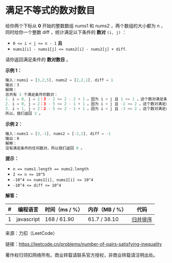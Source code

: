 # 满足不等式的数对数目

给你两个下标从 **0** 开始的整数数组 nums1 和 nums2 ，两个数组的大小都为 n ，同时给你一个整数 diff ，统计满足以下条件的 **数对** `(i, j)` ：

- `0 <= i < j <= n - 1` **且**
- `nums1[i] - nums1[j] <= nums2[i] - nums2[j] + diff`.

请你返回满足条件的 **数对数目** 。

**示例 1：**

``` javascript
输入：nums1 = [3,2,5], nums2 = [2,2,1], diff = 1
输出：3
解释：
总共有 3 个满足条件的数对：
1. i = 0, j = 1：3 - 2 <= 2 - 2 + 1 。因为 i < j 且 1 <= 1 ，这个数对满足条件。
2. i = 0, j = 2：3 - 5 <= 2 - 1 + 1 。因为 i < j 且 -2 <= 2 ，这个数对满足条件。
3. i = 1, j = 2：2 - 5 <= 2 - 1 + 1 。因为 i < j 且 -3 <= 2 ，这个数对满足条件。
所以，我们返回 3 。
```

**示例 2：**

``` javascript
输入：nums1 = [3,-1], nums2 = [-2,2], diff = -1
输出：0
解释：
没有满足条件的任何数对，所以我们返回 0 。
```

**提示：**

- `n == nums1.length == nums2.length`
- `2 <= n <= 10^5`
- `-10^4 <= nums1[i], nums2[i] <= 10^4`
- `-10^4 <= diff <= 10^4`

**解答：**

**#**|**编程语言**|**时间（ms / %）**|**内存（MB / %）**|**代码**
--|--|--|--|--
1|javascript|168 / 61.90|61.7 / 38.10|[归并排序](./javascript/ac_v1.js)

来源：力扣（LeetCode）

链接：https://leetcode.cn/problems/number-of-pairs-satisfying-inequality

著作权归领扣网络所有。商业转载请联系官方授权，非商业转载请注明出处。
